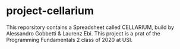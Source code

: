 # project-cellarium

This reporsitory contains a Spreadsheet called CELLARIUM, build by Alessandro Gobbetti & Laurenz Ebi.
This project is a prat of the Programming Fundamentals 2 class of 2020 at USI.

